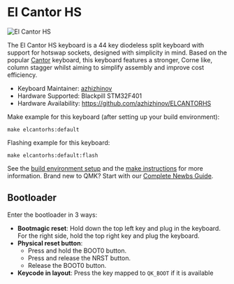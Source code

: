 # El Cantor HS

![El Cantor HS](https://thumb.cloud.mail.ru/weblink/thumb/xw1/VtFZ/jwSN7r6BB)

The El Cantor HS keyboard is a 44 key diodeless split keyboard with support for hotswap sockets, designed with simplicity in mind. Based on the popular [Cantor](https://github.com/diepala/cantor) keyboard, this keyboard features a stronger, Corne like, column stagger whilst aiming to simplify assembly and improve cost efficiency.

* Keyboard Maintainer: [azhizhinov](https://github.com/azhizhinov)
* Hardware Supported: Blackpill STM32F401
* Hardware Availability: https://github.com/azhizhinov/ELCANTORHS

Make example for this keyboard (after setting up your build environment):

    make elcantorhs:default

Flashing example for this keyboard:

    make elcantorhs:default:flash

See the [build environment setup](https://docs.qmk.fm/#/getting_started_build_tools) and the [make instructions](https://docs.qmk.fm/#/getting_started_make_guide) for more information. Brand new to QMK? Start with our [Complete Newbs Guide](https://docs.qmk.fm/#/newbs).

## Bootloader

Enter the bootloader in 3 ways:

* **Bootmagic reset**: Hold down the top left key and plug in the keyboard. For the right side, hold the top right key and plug the keyboard.
* **Physical reset button**: 
  * Press and hold the BOOT0 button.
  * Press and release the NRST button.
  * Release the BOOT0 button.
* **Keycode in layout**: Press the key mapped to `QK_BOOT` if it is available
